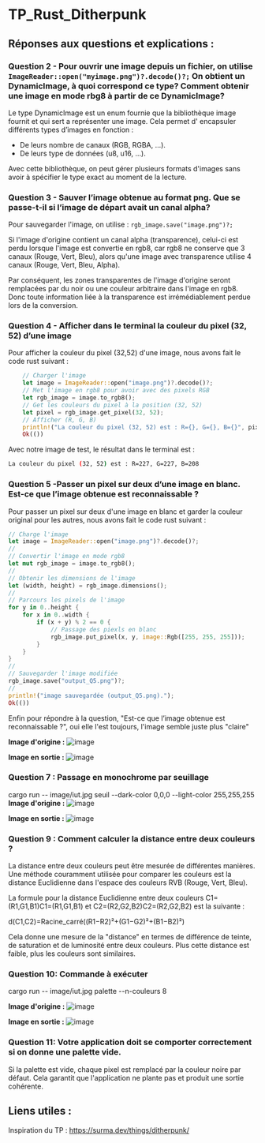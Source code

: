 # TP_Rust_Ditherpunk

## Réponses aux questions et explications :

  ### Question 2 - Pour ouvrir une image depuis un fichier, on utilise ``` ImageReader::open("myimage.png")?.decode()?; ``` On obtient un DynamicImage, à quoi correspond ce type? Comment obtenir une image en mode rbg8 à partir de ce DynamicImage?

  Le type DynamicImage est un enum fournie que la bibliothèque image fournit et qui sert a représenter une image. Cela permet d' encapsuler différents types d’images en fonction :

  - De leurs nombre de canaux (RGB, RGBA, ...).
  - De leurs type de données (u8, u16, ...).

  Avec cette bibliothèque, on peut gérer plusieurs formats d'images sans avoir à spécifier le type exact au moment de la lecture.

  ### Question 3 - Sauver l’image obtenue au format png. Que se passe-t-il si l’image de départ avait un canal alpha?

  Pour sauvegarder l'image, on utilise : 
  ```rgb_image.save("image.png")?;```

  Si l'image d'origine contient un canal alpha (transparence), celui-ci est perdu lorsque l'image est convertie en rgb8, car rgb8 ne conserve que 3 canaux (Rouge, Vert, Bleu), alors qu'une image avec transparence utilise 4 canaux (Rouge, Vert, Bleu, Alpha).

Par conséquent, les zones transparentes de l'image d'origine seront remplacées par du noir ou une couleur arbitraire dans l'image en rgb8. Donc toute information liée à la transparence est irrémédiablement perdue lors de la conversion.

### Question 4 - Afficher dans le terminal la couleur du pixel (32, 52) d’une image

Pour afficher la couleur du pixel (32,52) d'une image, nous avons fait le code rust suivant :

```rust
    // Charger l'image
    let image = ImageReader::open("image.png")?.decode()?;
    // Met l'image en rgb8 pour avoir avec des pixels RGB
    let rgb_image = image.to_rgb8();
    // Get les couleurs du pixel à la position (32, 52)
    let pixel = rgb_image.get_pixel(32, 52);
    // Afficher (R, G, B)
    println!("La couleur du pixel (32, 52) est : R={}, G={}, B={}", pixel[0], pixel[1], pixel[2]);
    Ok(())
```
Avec notre image de test, le résultat dans le terminal est :
```bash
La couleur du pixel (32, 52) est : R=227, G=227, B=208
```

### Question 5 -Passer un pixel sur deux d’une image en blanc. Est-ce que l’image obtenue est reconnaissable ?

Pour passer un pixel sur deux d'une image en blanc et garder la couleur original pour les autres, nous avons fait le code rust suivant : 

```rust
// Charge l'image
let image = ImageReader::open("image.png")?.decode()?;
//
// Convertir l'image en mode rgb8
let mut rgb_image = image.to_rgb8();
//
// Obtenir les dimensions de l'image
let (width, height) = rgb_image.dimensions();
//
// Parcours les pixels de l'image
for y in 0..height {
    for x in 0..width {
        if (x + y) % 2 == 0 {
            // Passage des piexls en blanc
            rgb_image.put_pixel(x, y, image::Rgb([255, 255, 255]));
        }
    }
}
//
// Sauvegarder l'image modifiée
rgb_image.save("output_Q5.png")?;
//
println!("image sauvegardée (output_Q5.png).");
Ok(())
```

Enfin pour répondre à la question, "Est-ce que l’image obtenue est reconnaissable ?", oui elle l'est toujours, l'image semble juste plus "claire"

**Image d'origine :**
![image](/ditherpunk/image/image.png)

**Image en sortie :**
![image](/ditherpunk/image/output_Q5.png)


### Question 7 : Passage en monochrome par seuillage

cargo run -- image/iut.jpg seuil --dark-color 0,0,0 --light-color 255,255,255
**Image d'origine :**
![image](/ditherpunk/image/iut.jpg)

**Image en sortie :**
![image](/ditherpunk/image/Question8.png)

### Question 9 : Comment calculer la distance entre deux couleurs ?

La distance entre deux couleurs peut être mesurée de différentes manières. Une méthode couramment utilisée pour comparer les couleurs est la distance Euclidienne dans l'espace des couleurs RVB (Rouge, Vert, Bleu).

La formule pour la distance Euclidienne entre deux couleurs C1=(R1,G1,B1)C1​=(R1​,G1​,B1​) et C2=(R2,G2,B2)C2​=(R2​,G2​,B2​) est la suivante :

d(C1,C2)=Racine_carré((R1−R2)²+(G1−G2)²+(B1−B2)²)

Cela donne une mesure de la "distance" en termes de différence de teinte, de saturation et de luminosité entre deux couleurs. Plus cette distance est faible, plus les couleurs sont similaires.

### Question 10: Commande à exécuter


cargo run -- image/iut.jpg palette --n-couleurs 8

**Image d'origine :**
![image](/ditherpunk/image/iut.jpg)

**Image en sortie :**
![image](/ditherpunk/image/Question10.png)


### Question 11: Votre application doit se comporter correctement si on donne une palette vide.

Si la palette est vide, chaque pixel est remplacé par la couleur noire par défaut. Cela garantit que l'application ne plante pas et produit une sortie cohérente.

## Liens utiles :

  Inspiration du TP : https://surma.dev/things/ditherpunk/
